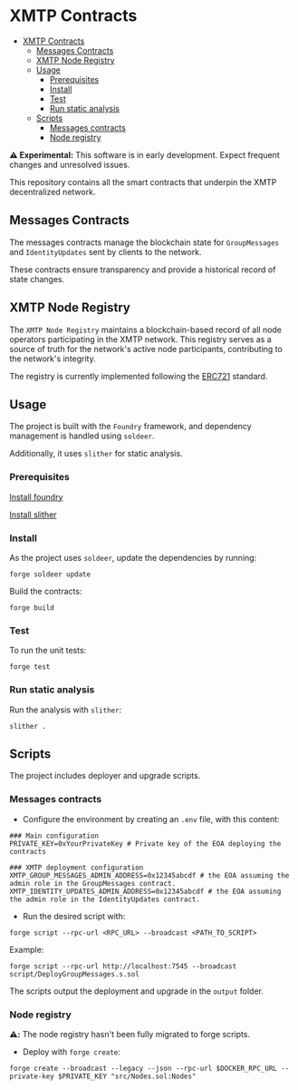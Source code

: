# XMTP Contracts

- [XMTP Contracts](#xmtp-contracts)
  - [Messages Contracts](#messages-contracts)
  - [XMTP Node Registry](#xmtp-node-registry)
  - [Usage](#usage)
    - [Prerequisites](#prerequisites)
    - [Install](#install)
    - [Test](#test)
    - [Run static analysis](#run-static-analysis)
  - [Scripts](#scripts)
    - [Messages contracts](#messages-contracts-1)
    - [Node registry](#node-registry)

**⚠️ Experimental:** This software is in early development. Expect frequent changes and unresolved issues.

This repository contains all the smart contracts that underpin the XMTP decentralized network.

## Messages Contracts

The messages contracts manage the blockchain state for `GroupMessages` and `IdentityUpdates` sent by clients to the network.

These contracts ensure transparency and provide a historical record of state changes.

## XMTP Node Registry

The `XMTP Node Registry` maintains a blockchain-based record of all node operators participating in the XMTP network. This registry serves as a source of truth for the network's active node participants, contributing to the network's integrity.

The registry is currently implemented following the [ERC721](https://eips.ethereum.org/EIPS/eip-721) standard.

## Usage

The project is built with the `Foundry` framework, and dependency management is handled using `soldeer`.

Additionally, it uses `slither` for static analysis.

### Prerequisites

[Install foundry](https://book.getfoundry.sh/getting-started/installation)

[Install slither](https://github.com/crytic/slither?tab=readme-ov-file#how-to-install)

### Install

As the project uses `soldeer`, update the dependencies by running:

```shell
forge soldeer update
```

Build the contracts:

```shell
forge build
```

### Test

To run the unit tests:

```shell
forge test
```

### Run static analysis

Run the analysis with `slither`:

```shell
slither .
```

## Scripts

The project includes deployer and upgrade scripts.

### Messages contracts

- Configure the environment by creating an `.env` file, with this content:

```shell
### Main configuration
PRIVATE_KEY=0xYourPrivateKey # Private key of the EOA deploying the contracts

### XMTP deployment configuration
XMTP_GROUP_MESSAGES_ADMIN_ADDRESS=0x12345abcdf # the EOA assuming the admin role in the GroupMessages contract.
XMTP_IDENTITY_UPDATES_ADMIN_ADDRESS=0x12345abcdf # the EOA assuming the admin role in the IdentityUpdates contract.
```

- Run the desired script with:

```shell
forge script --rpc-url <RPC_URL> --broadcast <PATH_TO_SCRIPT>
```

Example:

```shell
forge script --rpc-url http://localhost:7545 --broadcast script/DeployGroupMessages.s.sol
```

The scripts output the deployment and upgrade in the `output` folder.

### Node registry

**⚠️:** The node registry hasn't been fully migrated to forge scripts.

- Deploy with `forge create`:

```shell
forge create --broadcast --legacy --json --rpc-url $DOCKER_RPC_URL --private-key $PRIVATE_KEY "src/Nodes.sol:Nodes"
```
